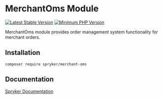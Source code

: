 # MerchantOms Module
[![Latest Stable Version](https://poser.pugx.org/spryker/merchant-oms/v/stable.svg)](https://packagist.org/packages/spryker/merchant-oms)
[![Minimum PHP Version](https://img.shields.io/badge/php-%3E%3D%208.0-8892BF.svg)](https://php.net/)

MerchantOms module provides order management system functionality for merchant orders.

## Installation

```
composer require spryker/merchant-oms
```

## Documentation

[Spryker Documentation](https://docs.spryker.com)
